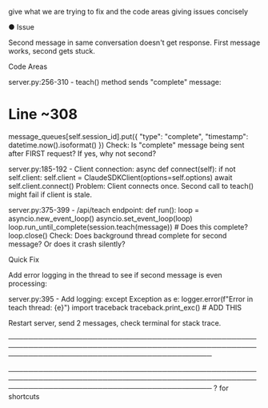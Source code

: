  give what we are trying to fix and the code areas giving issues concisely 

● Issue

  Second message in same conversation doesn't get response. First message works, second gets stuck.

  Code Areas

  server.py:256-310 - teach() method sends "complete" message:
  # Line ~308
  message_queues[self.session_id].put({
      "type": "complete",
      "timestamp": datetime.now().isoformat()
  })
  Check: Is "complete" message being sent after FIRST request? If yes, why not second?

  server.py:185-192 - Client connection:
  async def connect(self):
      if not self.client:
          self.client = ClaudeSDKClient(options=self.options)
          await self.client.connect()
  Problem: Client connects once. Second call to teach() might fail if client is stale.

  server.py:375-399 - /api/teach endpoint:
  def run():
      loop = asyncio.new_event_loop()
      asyncio.set_event_loop(loop)
      loop.run_until_complete(session.teach(message))  # Does this complete?
      loop.close()
  Check: Does background thread complete for second message? Or does it crash silently?

  Quick Fix

  Add error logging in the thread to see if second message is even processing:

  server.py:395 - Add logging:
  except Exception as e:
      logger.error(f"Error in teach thread: {e}")
      import traceback
      traceback.print_exc()  # ADD THIS

  Restart server, send 2 messages, check terminal for stack trace.

─────────────────────────────────────────────────────────────────────────────────────────────────────────────────────────────────────────────
>
─────────────────────────────────────────────────────────────────────────────────────────────────────────────────────────────────────────────
  ? for shortcuts


